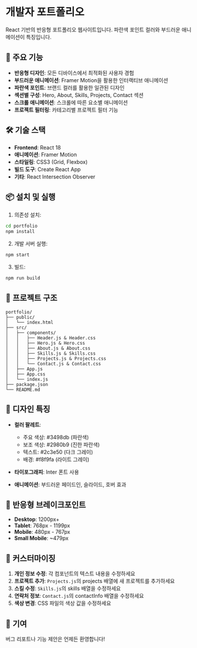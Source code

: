 # 개발자 포트폴리오

React 기반의 반응형 포트폴리오 웹사이트입니다. 파란색 포인트 컬러와 부드러운 애니메이션이 특징입니다.

## 🚀 주요 기능

- **반응형 디자인**: 모든 디바이스에서 최적화된 사용자 경험
- **부드러운 애니메이션**: Framer Motion을 활용한 인터랙티브 애니메이션
- **파란색 포인트**: 브랜드 컬러를 활용한 일관된 디자인
- **섹션별 구성**: Hero, About, Skills, Projects, Contact 섹션
- **스크롤 애니메이션**: 스크롤에 따른 요소별 애니메이션
- **프로젝트 필터링**: 카테고리별 프로젝트 필터 기능

## 🛠️ 기술 스택

- **Frontend**: React 18
- **애니메이션**: Framer Motion
- **스타일링**: CSS3 (Grid, Flexbox)
- **빌드 도구**: Create React App
- **기타**: React Intersection Observer

## 📦 설치 및 실행

1. 의존성 설치:
```bash
cd portfolio
npm install
```

2. 개발 서버 실행:
```bash
npm start
```

3. 빌드:
```bash
npm run build
```

## 📁 프로젝트 구조

```
portfolio/
├── public/
│   └── index.html
├── src/
│   ├── components/
│   │   ├── Header.js & Header.css
│   │   ├── Hero.js & Hero.css
│   │   ├── About.js & About.css
│   │   ├── Skills.js & Skills.css
│   │   ├── Projects.js & Projects.css
│   │   └── Contact.js & Contact.css
│   ├── App.js
│   ├── App.css
│   └── index.js
├── package.json
└── README.md
```

## 🎨 디자인 특징

- **컬러 팔레트**: 
  - 주요 색상: #3498db (파란색)
  - 보조 색상: #2980b9 (진한 파란색)
  - 텍스트: #2c3e50 (다크 그레이)
  - 배경: #f8f9fa (라이트 그레이)

- **타이포그래피**: Inter 폰트 사용
- **애니메이션**: 부드러운 페이드인, 슬라이드, 호버 효과

## 📱 반응형 브레이크포인트

- **Desktop**: 1200px+
- **Tablet**: 768px - 1199px
- **Mobile**: 480px - 767px
- **Small Mobile**: ~479px

## 🔧 커스터마이징

1. **개인 정보 수정**: 각 컴포넌트의 텍스트 내용을 수정하세요
2. **프로젝트 추가**: `Projects.js`의 projects 배열에 새 프로젝트를 추가하세요
3. **스킬 수정**: `Skills.js`의 skills 배열을 수정하세요
4. **연락처 정보**: `Contact.js`의 contactInfo 배열을 수정하세요
5. **색상 변경**: CSS 파일의 색상 값을 수정하세요

## 🤝 기여

버그 리포트나 기능 제안은 언제든 환영합니다!
